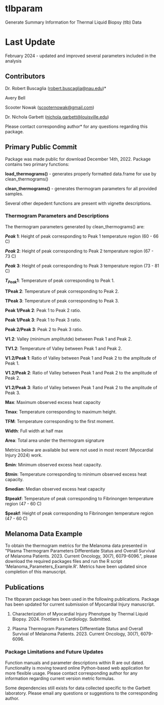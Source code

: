 # tlbparam
Generate Summary Information for Thermal Liquid Biopsy (tlb) Data

# Last Update
February 2024 - updated and improved several parameters included in the analysis

## Contributors

Dr. Robert Buscaglia (robert.buscaglia@nau.edu)*

Avery Bell

Scooter Nowak (scooternowak@gmail.com)

Dr. Nichola Garbett (nichola.garbett@louisville.edu)

Please contact corresponding author* for any questions regarding this package.

## Primary Public Commit

Package was made public for download December 14th, 2022. Package contains two primary functions:

**load_thermograms()** - generates properly formatted data.frame for use by clean_thermograms()

**clean_thermograms()** - generates thermogram parameters for all provided samples.

Several other depedent functions are present with vignette descriptions.

### Thermogram Parameters and Descriptions

The thermogram parameters generated by clean_thermograms() are:

**$Peak\; 1$**: Height of peak corresponding to Peak 1 temperature region (60 - 66 C)

**$Peak\; 2$**: Height of peak corresponding to Peak 2 temperature region (67 - 73 C)

**$Peak\; 3$**: Height of peak corresponding to Peak 3 temperature region (73 - 81 C)

**$T_{Peak} 1$**: Temperature of peak corresponding to Peak 1.

**TPeak 2**: Temperature of peak corresponding to Peak 2.

**TPeak 3**: Temperature of peak corresponding to Peak 3.

**Peak 1/Peak 2**: Peak 1 to Peak 2 ratio.

**Peak 1/Peak 3**: Peak 1 to Peak 3 ratio.

**Peak 2/Peak 3**: Peak 2 to Peak 3 ratio.

**V1.2**: Valley (minimum amplitutde) between Peak 1 and Peak 2.

**TV1.2**: Temperature of Valley between Peak 1 and Peak 2.

**V1.2/Peak 1**: Ratio of Valley between Peak 1 and Peak 2 to the amplitude of Peak 1.

**V1.2/Peak 2**: Ratio of Valley between Peak 1 and Peak 2 to the amplitude of Peak 2.

**V1.2/Peak 3**: Ratio of Valley between Peak 1 and Peak 2 to the amplitude of Peak 3.

**Max**: Maximum observed excess heat capacity

**Tmax**: Temperature corresponding to maximum height.

**TFM**: Temperature corresponding to the first moment.

**Width**: Full width at half max

**Area**: Total area under the thermogram signature

Metrics below are available but were not used in most recent (Myocardial Injury 2024) work.

**$min**: Minimum observed excess heat capacity.

**$tmin**: Temperature corresponding to minimum observed excess heat capacity.

**$median**: Median observed excess heat capacity

**$tpeakf**: Temperature of peak corresponding to Fibrinongen temperature region (47 - 60 C)

**$peakf**: Height of peak corresponding to Fibrinongen temperature region (47 - 60 C)


## Melanoma Data Example

To obtain the thermogram metrics for the Melanoma data presented in "Plasma Thermogram Parameters Differentiate Status and Overall Survival of Melanoma Patients. 2023. Current Oncology, 30(7), 6079-6096.", please download the required packages files and run the R script 'Melanoma_Parameters_Example.R'. Metrics have been updated since completion of this manuscript.

## Publications

The tlbparam package has been used in the following publications. Package has been updated for current submission of Myocardial Injury manuscript.

  1. Characterization of Myocardial Injury Phenotype by Thermal Liquid Biopsy. 2024. Frontiers in Cardiology. Submitted.

  2. Plasma Thermogram Parameters Differentiate Status and Overall Survival of Melanoma Patients. 2023. Current Oncology, 30(7), 6079-6096.

### Package Limitations and Future Updates

Function manuals and parameter descriptions within R are out dated.  Functionality is moving toward online Python-based web application for more flexible usage.  Please contact corresponding author for any information regarding current version metric formulas.

Some dependencies still exists for data collected specific to the Garbett laboratory.  Please email any questions or suggestions to the corresponding author.
